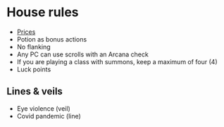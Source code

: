 # House rules 

- [Prices](https://docs.google.com/spreadsheets/d/1cnsK-Q5O9h42UPLE9Lbhii80avr9bHSY6_bcKh_iD2k/edit#gid=0)
- Potion as bonus actions
- No flanking
- Any PC can use scrolls with an Arcana check
- If you are playing a class with summons, keep a maximum of four (4)
- Luck points

## Lines & veils

- Eye violence (veil)
- Covid pandemic (line)